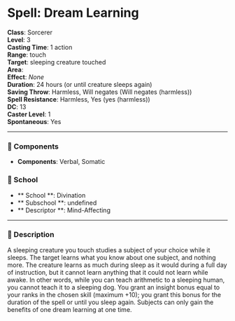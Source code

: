 
# Spell: Dream Learning
**Class**: Sorcerer  
**Level**: 3  
**Casting Time**: 1 action  
**Range**: touch  
**Target**: sleeping creature touched  
**Area**:   
**Effect**: _None_  
**Duration**: 24 hours (or until creature sleeps again)  
**Saving Throw**: Harmless, Will negates (Will negates (harmless))  
**Spell Resistance**: Harmless, Yes (yes (harmless))  
**DC**: 13  
**Caster Level**: 1  
**Spontaneous**: Yes

---

### 🔮 Components
- **Components**: Verbal, Somatic

### 🏫 School
- ** School **: Divination
- ** Subschool **: undefined
- ** Descriptor **: Mind-Affecting
---

### 📜 Description
A sleeping creature you touch studies a subject of your choice while it sleeps. The target learns what you know about one subject, and nothing more. The creature learns as much during sleep as it would during a full day of instruction, but it cannot learn anything that it could not learn while awake. In other words, while you can teach arithmetic to a sleeping human, you cannot teach it to a sleeping dog. You grant an insight bonus equal to your ranks in the chosen skill (maximum +10); you grant this bonus for the duration of the spell or until you sleep again. Subjects can only gain the benefits of one dream learning at one time.
